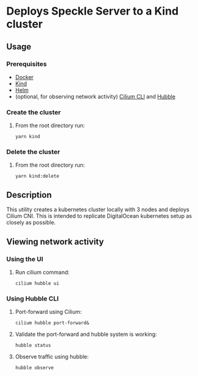 # Deploys Speckle Server to a Kind cluster

## Usage

### Prerequisites

- [Docker](https://docs.docker.com/get-docker/)
- [Kind](https://kind.sigs.k8s.io/docs/user/quick-start/#installation)
- [Helm](https://helm.sh/docs/intro/install/)
- (optional, for observing network activity) [Cilium CLI](https://docs.cilium.io/en/stable/gettingstarted/k8s-install-default/#install-the-cilium-cli) and [Hubble](https://github.com/cilium/hubble)

### Create the cluster

1. From the root directory run:
   ```shell
   yarn kind
   ```

### Delete the cluster

1. From the root directory run:
   ```shell
   yarn kind:delete
   ```

## Description

This utility creates a kubernetes cluster locally with 3 nodes and deploys Cilium CNI. This is intended to replicate DigitalOcean kubernetes setup as closely as possible.

## Viewing network activity

### Using the UI

1. Run cilium command:
   ```shell
   cilium hubble ui
   ```

### Using Hubble CLI

1. Port-forward using Cilium:
   ```shell
   cilium hubble port-forward&
   ```
1. Validate the port-forward and hubble system is working:
   ```shell
   hubble status
   ```
1. Observe traffic using hubble:
   ```shell
   hubble observe
   ```
